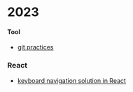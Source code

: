 # 2023

#### Tool

- [git practices](https://github.com/reboottime/WebDevelopment/issues/15)

### React
- [keyboard navigation solution in React](https://github.com/reboottime/WebDevelopment/issues/5)